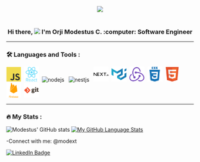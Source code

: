 
<div id="header" align="center">
  <img src="https://media.giphy.com/media/IeRdg7gLkfK1ly2mFU/giphy.gif" width="100"/>
  <div><img src="https://komarev.com/ghpvc/?username=modext&style=flat-square&color=blue" alt=""/></div>
  <h3>
  Hi there,
  <img src="https://media.giphy.com/media/hvRJCLFzcasrR4ia7z/giphy.gif" width="30px"/>
    I'm Orji Modestus C. :computer: Software Engineer 
 </h3>
    
</div>
<hr />

### :hammer_and_wrench: Languages and Tools :

  <div>
    <img src="https://github.com/devicons/devicon/blob/master/icons/javascript/javascript-original.svg" title="JavaScript" alt="JavaScript" width="40"/>&nbsp; 
   <img src="https://github.com/devicons/devicon/blob/master/icons/react/react-original-wordmark.svg" title="React" alt="React" width="40" height="40"/>&nbsp;
    <img src="https://cdn.jsdelivr.net/gh/devicons/devicon@latest/icons/nodejs/nodejs-original-wordmark.svg" title="nodejs" alt="nodejs" width="40" height="40" /> &nbsp;
      <img src="https://cdn.jsdelivr.net/gh/devicons/devicon@latest/icons/nestjs/nestjs-original-wordmark.svg" title="nestjs" alt="nestjs" width="40" height="40" /> &nbsp;
  <img src="https://github.com/devicons/devicon/blob/master/icons/nextjs/nextjs-original-wordmark.svg" title="Nextjs" alt="Nextjs" width="40" height="40"/>&nbsp;
  <img src="https://github.com/devicons/devicon/blob/master/icons/materialui/materialui-original.svg" title="Material UI" alt="Material UI" width="40" height="40"/>&nbsp;
  <img src="https://github.com/devicons/devicon/blob/master/icons/redux/redux-original.svg" title="Redux" alt="Redux " width="40" height="40"/>&nbsp;
  <img src="https://github.com/devicons/devicon/blob/master/icons/css3/css3-plain-wordmark.svg"  title="CSS3" alt="CSS" width="40" height="40"/>&nbsp;
  <img src="https://github.com/devicons/devicon/blob/master/icons/html5/html5-original.svg" title="HTML5" alt="HTML" width="40" height="40"/>&nbsp;
  <img src="https://github.com/devicons/devicon/blob/master/icons/firebase/firebase-plain-wordmark.svg" title="Firebase" alt="Firebase" width="40" height="40"/>&nbsp;
  <img src="https://github.com/devicons/devicon/blob/master/icons/git/git-original-wordmark.svg" title="Git" **alt="Git" width="40" height="40"/>
  
</div>
<hr />

### :fire: My Stats :
<!--- [![GitHub Streak](http://github-readme-streak-stats.herokuapp.com?user=modext&theme=dark&background=000000)](https://git.io/streak-stats)  --->
![Modestus' GitHub stats](https://github-readme-stats.vercel.app/api?username=modext&show_icons=true&theme=radical)
[![My GitHub Language Stats](https://github-readme-stats.vercel.app/api/top-langs/?username=modext&langs_count=5&theme=tokyonight)]()


-Connect with me:   @modext
<div id="badges">
  <a href="https://www.linkedin.com/in/orji-modestus/">
    <img src="https://img.shields.io/badge/LinkedIn-blue?style=for-the-badge&logo=linkedin&logoColor=white" alt="LinkedIn Badge"/>
  </a>
</div>
